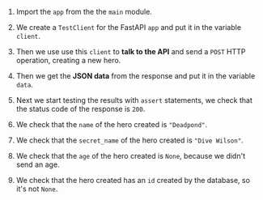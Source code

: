 1. Import the `app` from the the `main` module.

2. We create a `TestClient` for the FastAPI `app` and put it in the variable `client`.

3. Then we use use this `client` to **talk to the API** and send a `POST` HTTP operation, creating a new hero.

4. Then we get the **JSON data** from the response and put it in the variable `data`.

5. Next we start testing the results with `assert` statements, we check that the status code of the response is `200`.

6. We check that the `name` of the hero created is `"Deadpond"`.

7. We check that the `secret_name` of the hero created is `"Dive Wilson"`.

8. We check that the `age` of the hero created is `None`, because we didn't send an age.

9. We check that the hero created has an `id` created by the database, so it's not `None`.
